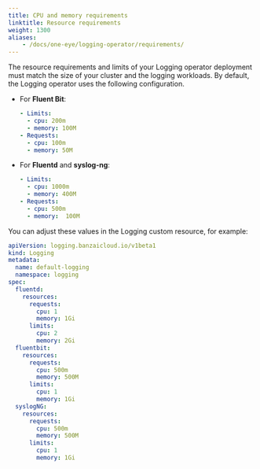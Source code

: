```yaml
---
title: CPU and memory requirements
linktitle: Resource requirements
weight: 1300
aliases:
    - /docs/one-eye/logging-operator/requirements/
---
```


The resource requirements and limits of your Logging operator deployment must match the size of your cluster and the logging workloads. By default, the Logging operator uses the following configuration.

- For **Fluent Bit**:

    ```yaml
    - Limits:
      - cpu: 200m
      - memory: 100M
    - Requests:
      - cpu: 100m
      - memory: 50M
    ```

- For **Fluentd** and **syslog-ng**:

    ```yaml
    - Limits:
      - cpu: 1000m
      - memory: 400M
    - Requests:
      - cpu: 500m
      - memory:  100M
    ```

You can adjust these values in the Logging custom resource, for example:

```yaml
apiVersion: logging.banzaicloud.io/v1beta1
kind: Logging
metadata:
  name: default-logging
  namespace: logging
spec:
  fluentd:
    resources:
      requests:
        cpu: 1
        memory: 1Gi
      limits:
        cpu: 2
        memory: 2Gi
  fluentbit:
    resources:
      requests:
        cpu: 500m
        memory: 500M
      limits:
        cpu: 1
        memory: 1Gi
  syslogNG:
    resources:
      requests:
        cpu: 500m
        memory: 500M
      limits:
        cpu: 1
        memory: 1Gi
```
